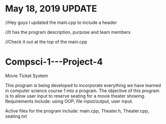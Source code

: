 # May 18, 2019 UPDATE

//Hey guys I updated the main.cpp to include a header

//It has the program description, purpose and team members

//Check it out at the top of the main.cpp

# Compsci-1---Project-4

Movie Ticket System

This program  is being developed to incorporate everything we have learned in computer science course 1 into a program.
The objective of this program is to allow user input to reserve seating for a movie theater showing.
Requirements include: using OOP, file input/output, user input.

Active files for the program include: main.cpp, Theater.h, Theater.cpp, seating.txt
